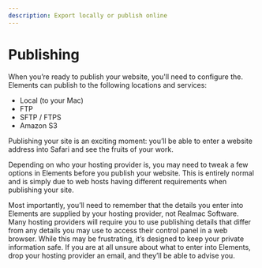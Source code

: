 ```yaml
---
description: Export locally or publish online
---
```


# Publishing

When you’re ready to publish your website, you'll need to configure the.  Elements can publish to the following locations and services:

* Local (to your Mac)
* FTP
* SFTP / FTPS
* Amazon S3

Publishing your site is an exciting moment: you’ll be able to enter a website address into Safari and see the fruits of your work.

Depending on who your hosting provider is, you may need to tweak a few options in Elements before you publish your website. This is entirely normal and is simply due to web hosts having different requirements when publishing your site.

Most importantly, you’ll need to remember that the details you enter into Elements are supplied by your hosting provider, not Realmac Software. Many hosting providers will require you to use publishing details that differ from any details you may use to access their control panel in a web browser. While this may be frustrating, it’s designed to keep your private information safe. If you are at all unsure about what to enter into Elements, drop your hosting provider an email, and they’ll be able to advise you.
